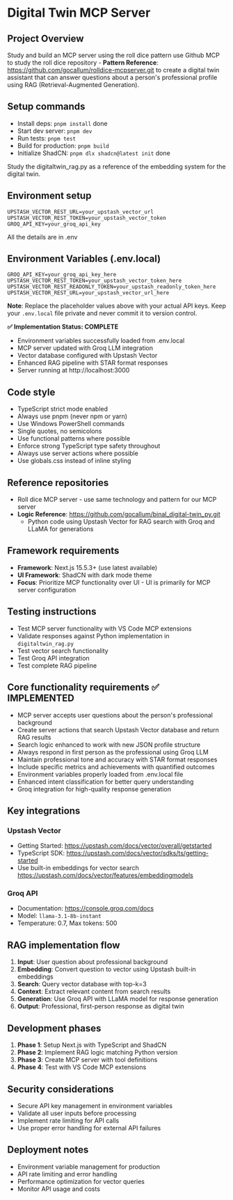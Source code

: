 # Digital Twin MCP Server

## Project Overview
Study and build an MCP server using the roll dice pattern use Github MCP to study the roll dice repository - **Pattern Reference**: https://github.com/gocallum/rolldice-mcpserver.git to create a digital twin assistant that can answer questions about a person's professional profile using RAG (Retrieval-Augmented Generation). 

## Setup commands
- Install deps: `pnpm install` done
- Start dev server: `pnpm dev`
- Run tests: `pnpm test`
- Build for production: `pnpm build`
- Initialize ShadCN: `pnpm dlx shadcn@latest init` done

Study the digitaltwin_rag.py as a reference of the embedding system for the digital twin.

## Environment setup

```
UPSTASH_VECTOR_REST_URL=your_upstash_vector_url
UPSTASH_VECTOR_REST_TOKEN=your_upstash_vector_token
GROQ_API_KEY=your_groq_api_key
```
All the details are in .env

## Environment Variables (.env.local)
```
GROQ_API_KEY=your_groq_api_key_here
UPSTASH_VECTOR_REST_TOKEN=your_upstash_vector_token_here
UPSTASH_VECTOR_REST_READONLY_TOKEN=your_upstash_readonly_token_here
UPSTASH_VECTOR_REST_URL=your_upstash_vector_url_here
```
**Note**: Replace the placeholder values above with your actual API keys. Keep your `.env.local` file private and never commit it to version control.

**✅ Implementation Status: COMPLETE**
- Environment variables successfully loaded from .env.local
- MCP server updated with Groq LLM integration
- Vector database configured with Upstash Vector
- Enhanced RAG pipeline with STAR format responses
- Server running at http://localhost:3000
## Code style
- TypeScript strict mode enabled
- Always use pnpm (never npm or yarn)
- Use Windows PowerShell commands
- Single quotes, no semicolons
- Use functional patterns where possible
- Enforce strong TypeScript type safety throughout
- Always use server actions where possible
- Use globals.css instead of inline styling

## Reference repositories

  - Roll dice MCP server - use same technology and pattern for our MCP server
- **Logic Reference**: https://github.com/gocallum/binal_digital-twin_py.git
  - Python code using Upstash Vector for RAG search with Groq and LLaMA for generations

## Framework requirements
- **Framework**: Next.js 15.5.3+ (use latest available)
- **UI Framework**: ShadCN with dark mode theme
- **Focus**: Prioritize MCP functionality over UI - UI is primarily for MCP server configuration

## Testing instructions

- Test MCP server functionality with VS Code MCP extensions
- Validate responses against Python implementation in `digitaltwin_rag.py`
- Test vector search functionality
- Test Groq API integration
- Test complete RAG pipeline

## Core functionality requirements ✅ IMPLEMENTED
- MCP server accepts user questions about the person's professional background
- Create server actions that search Upstash Vector database and return RAG results
- Search logic enhanced to work with new JSON profile structure
- Always respond in first person as the professional using Groq LLM
- Maintain professional tone and accuracy with STAR format responses
- Include specific metrics and achievements with quantified outcomes
- Environment variables properly loaded from .env.local file
- Enhanced intent classification for better query understanding
- Groq integration for high-quality response generation



## Key integrations

### Upstash Vector
- Getting Started: https://upstash.com/docs/vector/overall/getstarted
- TypeScript SDK: https://upstash.com/docs/vector/sdks/ts/getting-started
- Use built-in embeddings for vector search https://upstash.com/docs/vector/features/embeddingmodels

### Groq API
- Documentation: https://console.groq.com/docs
- Model: `llama-3.1-8b-instant`
- Temperature: 0.7, Max tokens: 500





## RAG implementation flow
1. **Input**: User question about professional background
2. **Embedding**: Convert question to vector using Upstash built-in embeddings
3. **Search**: Query vector database with top-k=3
4. **Context**: Extract relevant content from search results
5. **Generation**: Use Groq API with LLaMA model for response generation
6. **Output**: Professional, first-person response as digital twin

## Development phases
1. **Phase 1**: Setup Next.js with TypeScript and ShadCN
2. **Phase 2**: Implement RAG logic matching Python version
3. **Phase 3**: Create MCP server with tool definitions
4. **Phase 4**: Test with VS Code MCP extensions

## Security considerations
- Secure API key management in environment variables
- Validate all user inputs before processing
- Implement rate limiting for API calls
- Use proper error handling for external API failures

## Deployment notes
- Environment variable management for production
- API rate limiting and error handling
- Performance optimization for vector queries
- Monitor API usage and costs
